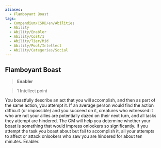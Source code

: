 ```yaml
---
aliases:
  - Flamboyant Boast
tags:
  - Compendium/CSRD/en/Abilities
  - Ability
  - Ability/Enabler
  - Ability/Cost/1
  - Ability/Tier/Mid
  - Ability/Pool/Intellect
  - Ability/Categories/Social
---
```

  
    
## Flamboyant Boast    
>**Enabler**    
>1 Intellect point  
    
You boastfully describe an act that you will accomplish, and then as part of the same action, you attempt it. If an average person would find the action difficult (or impossible) and you succeed on it, creatures who witnessed it who are not your allies are potentially dazed on their next turn, and all tasks they attempt are hindered. The GM will help you determine whether your boast is something that would impress onlookers so significantly. If you attempt the task you boast about but fail to accomplish it, all your attempts to affect or attack onlookers who saw you are hindered for about ten minutes. Enabler.